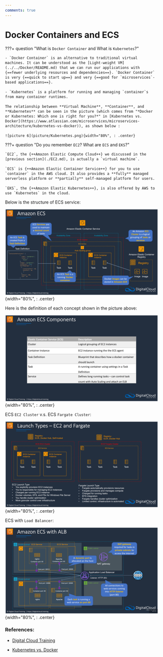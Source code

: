 ```yaml
---
comments: true
---
```


# **Docker Containers and ECS**

???+ question "What is `Docker Container` and What is `Kubernetes`?"

    - `Docker Container` is an alternative to traditional virtual machines. It can be understood as the [Light-weight VM](../../Docker/README.md) that we can run our applications with {==fewer underlying resources and dependencies==}. `Docker Container` is very {==quick to start up==} and very {==good for `microservices`-based applications==}.

    - `Kubernetes` is a platform for running and managing `container`s from many container runtimes.

    The relationship between **Virtual Machine**, **Container**, and **Kubernetes** can be seen in the picture (which comes from "*Docker or Kubernetes: Which one is right for you?*" in [Kubernetes vs. Docker](https://www.atlassian.com/microservices/microservices-architecture/kubernetes-vs-docker)), as shown below :

    ![picture 6](picture/Kubernetes.png){width="80%", : .center}    


???+ question "Do you remember `EC2`? What are `ECS` and `EKS`?"

    `EC2`, the {++Amazon Elastic Compute Cloud++} we discussed in the [previous section](./EC2.md), is actually a `virtual machine`.

    `ECS` is {++Amazon Elastic Container Service++} for you to use `container` in the AWS cloud. It also provides a **fully** managed serverless platform or **partially** self-managed platform for users.
    
    `EKS`, the {++Amazon Elastic Kubernetes++}, is also offered by AWS to use `Kubernetes` in the cloud.

Below is the structure of ECS service:

![picture 7](picture/ECS_struct.png){width="80%", : .center}    

Here is the definition of each concept shown in the picture above:

![picture 10](picture/ECS_concepts_explain.png){width="80%", : .center}  


ECS `EC2 Cluster` v.s. ECS `Fargate Cluster`:

![picture 9](picture/ECS_EC2_Fargate.png){width="80%", : .center}    


ECS with `Load Balancer`:

![picture 11](picture/ECS_withbalancer.png){width="80%", : .center}  


### **References:**

- [Digital Cloud Training](https://digitalcloud.training/)

- [Kubernetes vs. Docker](https://www.atlassian.com/microservices/microservices-architecture/kubernetes-vs-docker)